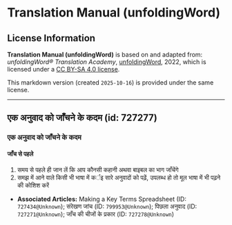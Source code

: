 # Translation Manual (unfoldingWord)

## License Information

**Translation Manual (unfoldingWord)** is based on and adapted from: _unfoldingWord® Translation Academy_, [unfoldingWord](https://unfoldingword.org/utw), 2022, which is licensed under a [CC BY-SA 4.0 license](https://creativecommons.org/licenses/by-sa/4.0/legalcode.en).

This markdown version (created `2025-10-16`) is provided under the same license.



--------------------------------

## एक अनुवाद को जाँचने के कदम (id: 727277)

### एक अनुवाद को जाँचने के कदम

#### जाँच से पहले

1. समय से पहले ही जान लें कि आप कौनसी कहानी अथवा बाइबल का भाग जाँचेंगे
2. समझ में आने वाले किसी भी भाषा में कर्इ सारे अनुवादों को पढ़ें, उपलब्ध हो तो मूल भाषा में भी पढ़ने की कोशिश करें

* **Associated Articles:** Making a Key Terms Spreadsheet (ID: `727434@Unknown`); संरेखण जांच (ID: `799953@Unknown`); पिछला अनुवाद (ID: `727271@Unknown`); जाँच की चीजों के प्रकार (ID: `727278@Unknown`)

